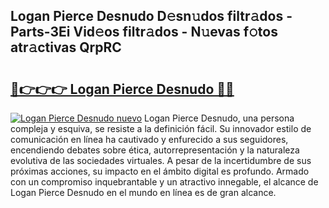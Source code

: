 ## Logan Pierce Desnudo D𝚎sn𝚞dos filtr𝚊dos - Parts-3Ei Vid𝚎os filtr𝚊dos - N𝚞evas f𝚘tos atr𝚊ctivas QrpRC

# <h2><a href="http://mbbqyf8.tromn.icu/?c=Logan+Pierce+Desnudo">🔗👉👉👉 Logan Pierce Desnudo 🔗🔗</a></h2>

[![Logan Pierce Desnudo nuevo](https://i.imgur.com/pEAQMta.gif)](http://mbbqyf8.tromn.icu/?c=Logan+Pierce+Desnudo)
Logan Pierce Desnudo, una persona compleja y esquiva, se resiste a la definición fácil. Su innovador estilo de comunicación en línea ha cautivado y enfurecido a sus seguidores, encendiendo debates sobre ética, autorrepresentación y la naturaleza evolutiva de las sociedades virtuales. A pesar de la incertidumbre de sus próximas acciones, su impacto en el ámbito digital es profundo. Armado con un compromiso inquebrantable y un atractivo innegable, el alcance de Logan Pierce Desnudo en el mundo en línea es de gran alcance.
